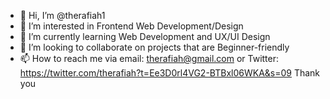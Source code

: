 - 👋 Hi, I’m @therafiah1
- 👀 I’m interested in Frontend Web Development/Design
- 🌱 I’m currently learning Web Development and UX/UI Design
- 💞️ I’m looking to collaborate on projects that are Beginner-friendly 
- 📫 How to reach me via email: therafiah@gmail.com or Twitter: https://twitter.com/therafiah?t=Ee3D0rl4VG2-BTBxl06WKA&s=09
Thank you
<!---
therafiah1/therafiah1 is a ✨ special ✨ repository because its `README.md` (this file) appears on your GitHub profile.
You can click the Preview link to take a look at your changes.
--->
